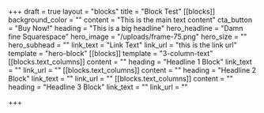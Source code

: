 +++
draft = true
layout = "blocks"
title = "Block Test"
[[blocks]]
background_color = ""
content = "This is the main text content"
cta_button = "Buy Now!"
heading = "This is a big headline"
hero_headline = "Damn fine Squarespace"
hero_image = "/uploads/frame-75.png"
hero_size = ""
hero_subhead = ""
link_text = "Link Text"
link_url = "this is the link url"
template = "hero-block"
[[blocks]]
template = "3-column-text"
[[blocks.text_columns]]
content = ""
heading = "Headline 1 Block"
link_text = ""
link_url = ""
[[blocks.text_columns]]
content = ""
heading = "Headline 2 Block"
link_text = ""
link_url = ""
[[blocks.text_columns]]
content = ""
heading = "Headline 3 Block"
link_text = ""
link_url = ""

+++

